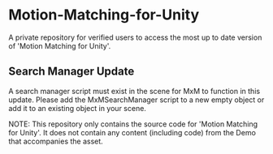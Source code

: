 # Motion-Matching-for-Unity
A private repository for verified users to access the most up to date version of 'Motion Matching for Unity'.

## Search Manager Update
A search manager script must exist in the scene for MxM to function in this update. Please add the MxMSearchManager script to a new empty object or add it to an existing object in your scene.

NOTE: This repository only contains the source code for 'Motion Matching for Unity'. It does not contain any content (including code) from the Demo that accompanies the asset.




